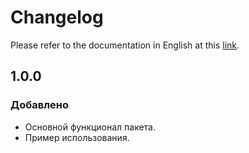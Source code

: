 # Changelog

Please refer to the documentation in English at this [link](https://github.com/STUN-Apps-Dev/stun_Kit/blob/master/CHANGELOG.md).

## 1.0.0
### Добавлено
- Основной функционал пакета.
- Пример использования.